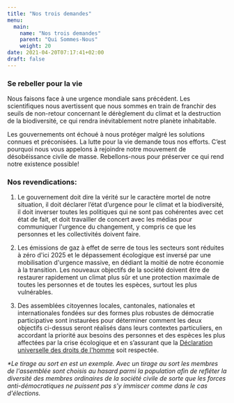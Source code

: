 ```yaml
---
title: "Nos trois demandes"
menu:
  main:
    name: "Nos trois demandes"
    parent: "Qui Sommes-Nous"
    weight: 20
date: 2021-04-20T07:17:41+02:00
draft: false
---
```


### Se rebeller pour la <span class="green-fucxed">vie</span>

Nous faisons face à une urgence mondiale sans précédent. Les scientifiques nous avertissent que nous sommes en train de franchir des seuils de non-retour concernant le dérèglement du climat et la destruction de la biodiversité, ce qui rendra inévitablement notre planète inhabitable.

Les gouvernements ont échoué à nous protéger malgré les solutions connues et préconisées. La lutte pour la vie demande tous nos efforts. C’est pourquoi nous vous appelons à rejoindre notre mouvement de désobéissance civile de masse. Rebellons-nous pour préserver ce qui rend notre existence possible!

### Nos revendications:

1. Le gouvernement doit dire la vérité sur le caractère mortel de notre situation, il doit déclarer l’état d’urgence pour le climat et la biodiversité, il doit inverser toutes les politiques qui ne sont pas cohérentes avec cet état de fait, et doit travailler de concert avec les médias pour communiquer l'urgence du changement, y compris ce que les personnes et les collectivités doivent faire.

2. Les émissions de gaz à effet de serre de tous les secteurs sont réduites à zéro d'ici 2025 et le dépassement écologique est inversé par une mobilisation d'urgence massive, en dédiant la moitié de notre économie à la transition. Les nouveaux objectifs de la société doivent être de restaurer rapidement un climat plus sûr et une protection maximale de toutes les personnes et de toutes les espèces, surtout les plus vulnérables.

3. Des assemblées citoyennes locales, cantonales, nationales et internationales fondées sur des formes plus robustes de démocratie participative sont instaurées pour déterminer comment les deux objectifs ci-dessus seront réalisés dans leurs contextes particuliers, en accordant la priorité aux besoins des personnes et des espèces les plus affectées par la crise écologique et en s’assurant que la [Déclaration universelle des droits de l'homme](https://www.un.org/en/universal-declaration-human-rights/) soit respectée.

_\*Le tirage au sort en est un exemple. Avec un tirage au sort les membres de l'assemblée sont choisis au hasard parmi la population afin de refléter la diversité des membres ordinaires de la société civile de sorte que les forces anti-démocratiques ne puissent pas s'y immiscer comme dans le cas d'élections._
